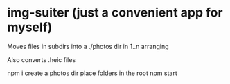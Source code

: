 # img-suiter (just a convenient app for myself)

Moves files in subdirs into a ./photos dir in 1..n arranging

Also converts .heic files

npm i
create a photos dir
place folders in the root
npm start